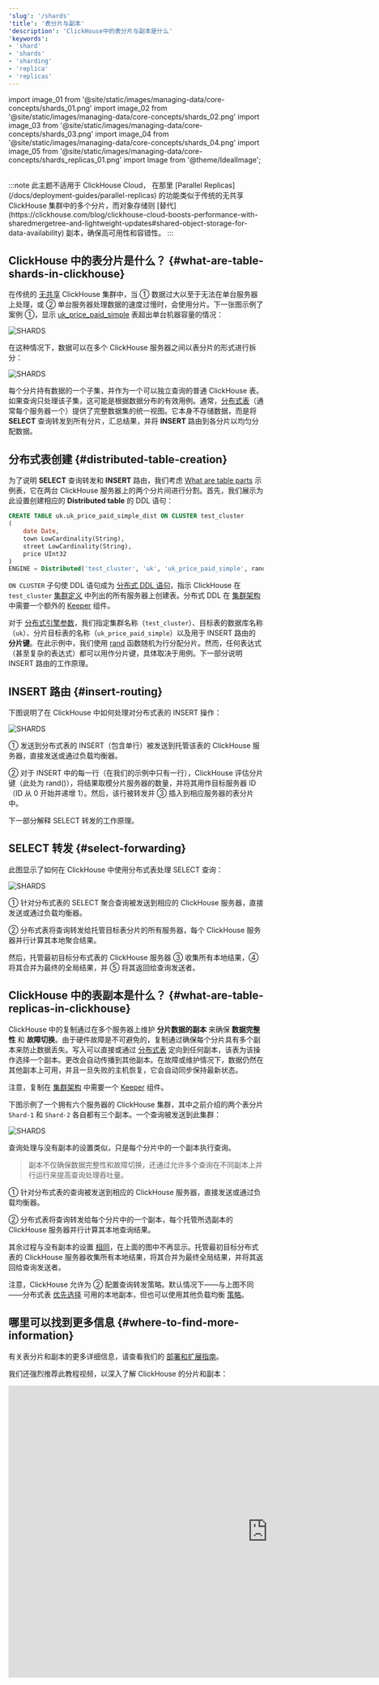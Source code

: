 ```yaml
---
'slug': '/shards'
'title': '表分片与副本'
'description': 'ClickHouse中的表分片与副本是什么'
'keywords':
- 'shard'
- 'shards'
- 'sharding'
- 'replica'
- 'replicas'
---
```


import image_01 from '@site/static/images/managing-data/core-concepts/shards_01.png'
import image_02 from '@site/static/images/managing-data/core-concepts/shards_02.png'
import image_03 from '@site/static/images/managing-data/core-concepts/shards_03.png'
import image_04 from '@site/static/images/managing-data/core-concepts/shards_04.png'
import image_05 from '@site/static/images/managing-data/core-concepts/shards_replicas_01.png'
import Image from '@theme/IdealImage';

<br/>
:::note
此主题不适用于 ClickHouse Cloud， 在那里 [Parallel Replicas](/docs/deployment-guides/parallel-replicas) 的功能类似于传统的无共享 ClickHouse 集群中的多个分片，而对象存储则 [替代](https://clickhouse.com/blog/clickhouse-cloud-boosts-performance-with-sharedmergetree-and-lightweight-updates#shared-object-storage-for-data-availability) 副本，确保高可用性和容错性。
:::

## ClickHouse 中的表分片是什么？ {#what-are-table-shards-in-clickhouse}

在传统的 [无共享](https://en.wikipedia.org/wiki/Shared-nothing_architecture) ClickHouse 集群中，当 ① 数据过大以至于无法在单台服务器上处理，或 ② 单台服务器处理数据的速度过慢时，会使用分片。下一张图示例了案例 ①，显示 [uk_price_paid_simple](/parts) 表超出单台机器容量的情况：

<Image img={image_01} size="lg" alt='SHARDS'/>

<br/>

在这种情况下，数据可以在多个 ClickHouse 服务器之间以表分片的形式进行拆分：

<Image img={image_02} size="lg" alt='SHARDS'/>

<br/>

每个分片持有数据的一个子集，并作为一个可以独立查询的普通 ClickHouse 表。如果查询只处理该子集，这可能是根据数据分布的有效用例。通常，[分布式表](/docs/engines/table-engines/special/distributed)（通常每个服务器一个）提供了完整数据集的统一视图。它本身不存储数据，而是将 **SELECT** 查询转发到所有分片，汇总结果，并将 **INSERT** 路由到各分片以均匀分配数据。

## 分布式表创建 {#distributed-table-creation}

为了说明 **SELECT** 查询转发和 **INSERT** 路由，我们考虑 [What are table parts](/parts) 示例表，它在两台 ClickHouse 服务器上的两个分片间进行分割。首先，我们展示为此设置创建相应的 **Distributed table** 的 DDL 语句：

```sql
CREATE TABLE uk.uk_price_paid_simple_dist ON CLUSTER test_cluster
(
    date Date,
    town LowCardinality(String),
    street LowCardinality(String),
    price UInt32
)
ENGINE = Distributed('test_cluster', 'uk', 'uk_price_paid_simple', rand())
```

`ON CLUSTER` 子句使 DDL 语句成为 [分布式 DDL 语句](/docs/sql-reference/distributed-ddl)，指示 ClickHouse 在 `test_cluster` [集群定义](/docs/architecture/horizontal-scaling#replication-and-sharding-configuration) 中列出的所有服务器上创建表。分布式 DDL 在 [集群架构](/docs/architecture/horizontal-scaling#architecture-diagram) 中需要一个额外的 [Keeper](https://clickhouse.com/clickhouse/keeper) 组件。

对于 [分布式引擎参数](/docs/engines/table-engines/special/distributed#distributed-parameters)，我们指定集群名称（`test_cluster`）、目标表的数据库名称（`uk`）、分片目标表的名称（`uk_price_paid_simple`）以及用于 INSERT 路由的 **分片键**。在此示例中，我们使用 [rand](/sql-reference/functions/random-functions#rand) 函数随机为行分配分片。然而，任何表达式（甚至复杂的表达式）都可以用作分片键，具体取决于用例。下一部分说明 INSERT 路由的工作原理。

## INSERT 路由 {#insert-routing}

下图说明了在 ClickHouse 中如何处理对分布式表的 INSERT 操作：

<Image img={image_03} size="lg" alt='SHARDS'/>

<br/>

① 发送到分布式表的 INSERT（包含单行）被发送到托管该表的 ClickHouse 服务器，直接发送或通过负载均衡器。

② 对于 INSERT 中的每一行（在我们的示例中只有一行），ClickHouse 评估分片键（此处为 rand()），将结果取模分片服务器的数量，并将其用作目标服务器 ID（ID 从 0 开始并递增 1）。然后，该行被转发并 ③ 插入到相应服务器的表分片中。

下一部分解释 SELECT 转发的工作原理。

## SELECT 转发 {#select-forwarding}

此图显示了如何在 ClickHouse 中使用分布式表处理 SELECT 查询：

<Image img={image_04} size="lg" alt='SHARDS'/>

<br/>

① 针对分布式表的 SELECT 聚合查询被发送到相应的 ClickHouse 服务器，直接发送或通过负载均衡器。

② 分布式表将查询转发给托管目标表分片的所有服务器，每个 ClickHouse 服务器并行计算其本地聚合结果。

然后，托管最初目标分布式表的 ClickHouse 服务器 ③ 收集所有本地结果，④ 将其合并为最终的全局结果，并 ⑤ 将其返回给查询发送者。

## ClickHouse 中的表副本是什么？ {#what-are-table-replicas-in-clickhouse}

ClickHouse 中的复制通过在多个服务器上维护 **分片数据的副本** 来确保 **数据完整性** 和 **故障切换**。由于硬件故障是不可避免的，复制通过确保每个分片具有多个副本来防止数据丢失。写入可以直接或通过 [分布式表](#distributed-table-creation) 定向到任何副本，该表为该操作选择一个副本。更改会自动传播到其他副本。在故障或维护情况下，数据仍然在其他副本上可用，并且一旦失败的主机恢复，它会自动同步保持最新状态。

注意，复制在 [集群架构](/docs/architecture/horizontal-scaling#architecture-diagram) 中需要一个 [Keeper](https://clickhouse.com/clickhouse/keeper) 组件。

下图示例了一个拥有六个服务器的 ClickHouse 集群，其中之前介绍的两个表分片 `Shard-1` 和 `Shard-2` 各自都有三个副本。一个查询被发送到此集群：

<Image img={image_05} size="lg" alt='SHARDS'/>

<br/>

查询处理与没有副本的设置类似，只是每个分片中的一个副本执行查询。

> 副本不仅确保数据完整性和故障切换，还通过允许多个查询在不同副本上并行运行来提高查询处理吞吐量。

① 针对分布式表的查询被发送到相应的 ClickHouse 服务器，直接发送或通过负载均衡器。

② 分布式表将查询转发给每个分片中的一个副本，每个托管所选副本的 ClickHouse 服务器并行计算其本地查询结果。

其余过程与没有副本的设置 [相同](#select-forwarding)，在上面的图中不再显示。托管最初目标分布式表的 ClickHouse 服务器收集所有本地结果，将其合并为最终全局结果，并将其返回给查询发送者。

注意，ClickHouse 允许为 ② 配置查询转发策略。默认情况下——与上图不同——分布式表 [优先选择](/docs/operations/settings/settings#prefer_localhost_replica) 可用的本地副本，但也可以使用其他负载均衡 [策略](/docs/operations/settings/settings#load_balancing)。

## 哪里可以找到更多信息 {#where-to-find-more-information}

有关表分片和副本的更多详细信息，请查看我们的 [部署和扩展指南](/docs/architecture/horizontal-scaling)。

我们还强烈推荐此教程视频，以深入了解 ClickHouse 的分片和副本：

<iframe width="1024" height="576" src="https://www.youtube.com/embed/vBjCJtw_Ei0?si=WqopTrnti6usCMRs" title="YouTube video player" frameborder="0" allow="accelerometer; autoplay; clipboard-write; encrypted-media; gyroscope; picture-in-picture; web-share" referrerpolicy="strict-origin-when-cross-origin" allowfullscreen></iframe>
